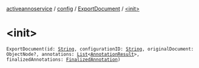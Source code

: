 [activeannoservice](../../index.md) / [config](../index.md) / [ExportDocument](index.md) / [&lt;init&gt;](./-init-.md)

# &lt;init&gt;

`ExportDocument(id: `[`String`](https://kotlinlang.org/api/latest/jvm/stdlib/kotlin/-string/index.html)`, configurationID: `[`String`](https://kotlinlang.org/api/latest/jvm/stdlib/kotlin/-string/index.html)`, originalDocument: ObjectNode?, annotations: `[`List`](https://kotlinlang.org/api/latest/jvm/stdlib/kotlin.collections/-list/index.html)`<`[`AnnotationResult`](../../document/-annotation-result/index.md)`>, finalizedAnnotations: `[`FinalizedAnnotation`](../../document/-finalized-annotation/index.md)`)`